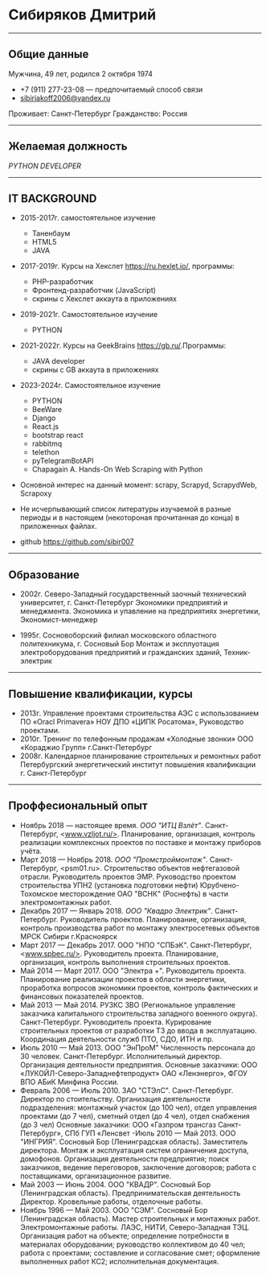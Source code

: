 # Сибиряков Дмитрий

**********

## Общие данные

Мужчина, 49 лет, родился 2 октября 1974

- +7 (911) 277-23-08 — предпочитаемый способ связи
- <sibiriakoff2006@yandex.ru>

Проживает: Санкт-Петербург
Гражданство: Россия

**********

## Желаемая должность

*PYTHON DEVELOPER*

**********

## IT BACKGROUND

- 2015-2017г. cамостоятельное изучение
  - Таненбаум
  - HTML5
  - JAVA
- 2017-2019г. Курсы на Хекслет <https://ru.hexlet.io/>, программы:
  - PHP-разработчик
  - Фронтенд-разработчик (JavaScript)
  - скрины с Хекслет аккаута в приложениях
- 2019-2021г. Самостоятельное изучение
  - PYTHON
- 2021-2022г. Курсы на GeekBrains <https://gb.ru/>.Программы:
  - JAVA developer
  - скрины с GB аккаута в приложениях
- 2023-2024г. Самостоятельное изучение
  - PYTHON
  - BeeWare
  - Django
  - React.js
  - bootstrap react
  - rabbitmq
  - telethon
  - pyTelegramBotAPI
  - Chapagain A. Hands-On Web Scraping with Python

- Основной интерес на данный момент: scrapy, Scrapyd, ScrapydWeb, Scrapoxy

- Не исчерпывающий список литературы изучаемой в разные периоды и в настоящем (некотороная прочитанная до конца) в приложенных файлах.

- github <https://github.com/sibir007>

**********

## Образование

- 2002г. Северо-Западный государственный заочный технический университет, г. Санкт-Петербург
Экономики предприятий и менеджмента. Экономика и упавление на предприятиях  энергетики, Экономист-менеджер

- 1995г. Сосновоборский филиал московского областного политехникума, г. Сосновый Бор
Монтаж и эксплуотация электроборудования предприятий и гражданских зданий, Техник-электрик

**********

## Повышение квалификации, курсы

- 2013г. Управление проектами строительства АЭС с использованием ПО «Oracl Primavera» НОУ ДПО «ЦИПК Росатома», Руководство проектами.
- 2010г. Тренинг по телефонным продажам «Холодные звонки» ООО «Кораджио Групп» г.Санкт-Петербург
- 2008г. Календарное планирование строительных и ремонтных работ Петербургский энергетический институт повышения квалификации г. Санкт-Петербург

**********

## Проффесиональный опыт

- Ноябрь 2018 — настоящее время.
    *ООО "ИТЦ Взлёт"*.
    Санкт-Петербург, <www.vzljot.ru/>.
    Планирование, организация, контроль реализации комплексных проектов по поставке и монтажу приборов учёта.
- Март 2018 — Ноябрь 2018.
    *ООО "Промстроймонтаж"*.
    Санкт-Петербург, <psm01.ru>.
    Строительство объектов нефтегазовой отрасли.
    Руководитель проектов ЭМР.
    Руководство проектом строительства УПН2 (установка подготовки нефти) Юрубчено-Тохомское месторождение ОАО "ВСНК" (Роснефть) в части электромонтажных работ.
- Декабрь 2017 — Январь 2018.
    *ООО "Квадро Электрик"*.
    Санкт-Петербург.
    Руководитель проектов.
    Планирование, организация, контроль производства работ по монтажу электросетевых объектов МРСК Сибири г.Красноярск
- Март 2017 — Декабрь 2017.
    ООО "НПО "СПБэК".
    Санкт-Петербург, <www.spbec.ru/>.
    Руководитель проекта.
    Планирование, организация, контроль выполнения строительных проектов.
- Май 2014 — Март 2017.
    ООО "Электра +".
    Руководитель проекта.
    Планирование реализации проектов в области энергетики, проработка вопросов экономики проектов, контроль фактических и финансовых показателей проектов.
- Май 2013 — Май 2014.
    РУЗКС ЗВО (Региональное управление заказчика капитального строительства западного военного округа).
    Санкт-Петербург.
    Руководитель проекта.
    Курирование строительных проектов от разработки ТЗ до ввода в эксплуатацию.
    Координация деятельности служб ПТО, СДО, ИТН и пр.
- Июль 2010 — Май 2013.
    ООО "ЭнПроМ" Численность персонала до 30 человек.
    Санкт-Петербург.
    Исполнительный директор.
    Организация деятельности предприятия.
    Основные заказчики: ООО «ЛУКОЙЛ-Северо-Западнефтепродукт»
    ОАО «Ленэнерго», ФГОУ ВПО АБиК Минфина России.
- Февраль 2006 — Июль 2010.
    ЗАО "СТЭлС".
    Санкт-Петербург.
    Директор по стоительству.
    Организация деятельности подразделения: монтажный участок (до 100 чел), отдел управления проектами (до 7 чел), сметный отдел (до 4 чел), отдел снабжения (до 3 чел)
    Основные заказчики: ООО «Газпром трансгаз Санкт-Петербург», СПб ГУП «Ленсвет
-Июль 2010 — Май 2013.
    ООО "ИНГРИЯ".
    Сосновый Бор (Ленинградская область).
    Заместитель директора.
    Монтаж и эксплуатация систем ограничения доступа, домофонов.
    Организация деятельности предприятия; поиск заказчиков, ведение переговоров, заключение договоров; работа с поставщиками, организационное развитие.
- Май 2003 — Июнь 2004.
    ООО "КВАДР".
    Сосновый Бор (Ленинградская область).
    Предпринимательская деятельность Директор.
    Кровельные работы, отделочные работы.
- Ноябрь 1996 — Май 2003.
    ООО "СЭМ".
    Сосновый Бор (Ленинградская область).
    Мастер строительных и монтажных работ.
    Электромонтажные работы.
    ЛАЭС, НИТИ, Северо-Западная ТЭЦ.
    Организация работ на объекте; определение потребности в материалах оборудовании; руководство коллективом до 40 чел; работа с проектами; составление и согласование смет; оформление выполненных работ КС2; исполнительная документация.
